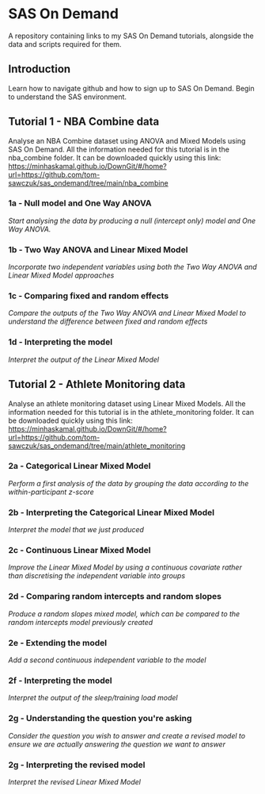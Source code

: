 # SAS On Demand
A repository containing links to my SAS On Demand tutorials, alongside the data and scripts required for them.

## Introduction
Learn how to navigate github and how to sign up to SAS On Demand. Begin to understand the SAS environment.

## Tutorial 1 - NBA Combine data
Analyse an NBA Combine dataset using ANOVA and Mixed Models using SAS On Demand. 
All the information needed for this tutorial is in the nba_combine folder. It can be downloaded quickly using this link: https://minhaskamal.github.io/DownGit/#/home?url=https://github.com/tom-sawczuk/sas_ondemand/tree/main/nba_combine

### 1a - Null model and One Way ANOVA
*Start analysing the data by producing a null (intercept only) model and One Way ANOVA.*

### 1b - Two Way ANOVA and Linear Mixed Model
*Incorporate two independent variables using both the Two Way ANOVA and Linear Mixed Model approaches*

### 1c - Comparing fixed and random effects
*Compare the outputs of the Two Way ANOVA and Linear Mixed Model to understand the difference between fixed and random effects*

### 1d - Interpreting the model
*Interpret the output of the Linear Mixed Model*


## Tutorial 2 - Athlete Monitoring data
Analyse an athlete monitoring dataset using Linear Mixed Models. 
All the information needed for this tutorial is in the athlete_monitoring folder. It can be downloaded quickly using this link: https://minhaskamal.github.io/DownGit/#/home?url=https://github.com/tom-sawczuk/sas_ondemand/tree/main/athlete_monitoring

### 2a - Categorical Linear Mixed Model
*Perform a first analysis of the data by grouping the data according to the within-participant z-score*

### 2b - Interpreting the Categorical Linear Mixed Model
*Interpret the model that we just produced*

### 2c - Continuous Linear Mixed Model
*Improve the Linear Mixed Model by using a continuous covariate rather than discretising the independent variable into groups*

### 2d - Comparing random intercepts and random slopes
*Produce a random slopes mixed model, which can be compared to the random intercepts model previously created*

### 2e - Extending the model
*Add a second continuous independent variable to the model*

### 2f - Interpreting the model
*Interpret the output of the sleep/training load model*

### 2g - Understanding the question you're asking
*Consider the question you wish to answer and create a revised model to ensure we are actually answering the question we want to answer*

### 2g - Interpreting the revised model
*Interpret the revised Linear Mixed Model*
